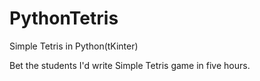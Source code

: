 # PythonTetris
Simple Tetris in Python(tKinter)

Bet the students I'd write Simple Tetris game in five hours. 
